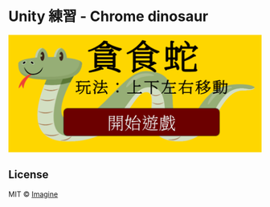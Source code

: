 #  Unity 練習 - Chrome dinosaur

<a href="https://imagine-unity-snake.pages.dev" title="Unity Snake React">
    <img src="https://github.com/imagine10255/unity-snake-react/blob/58c849623d032a4af9a148b3c08c9a3d96cba10e/preview.png" alt="Unity Snake React"/>
</a>


## License

MIT © [Imagine](https://github.com/imagine10255)

